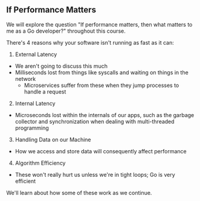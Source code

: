 ## If Performance Matters

We will explore the question "If performance matters, then what matters to me as a Go developer?" throughout this course.

There's 4 reasons why your software isn't running as fast as it can: 

1. External Latency
  - We aren't going to discuss this much
  - Milliseconds lost from things like syscalls and waiting on things in the network
    - Microservices suffer from these when they jump processes to handle a request

2. Internal Latency
  - Microseconds lost within the internals of our apps, such as the garbage collector and synchronization when dealing with multi-threaded programming

3. Handling Data on our Machine
  - How we access and store data will consequently affect performance

4. Algorithm Efficiency
  - These won't really hurt us unless we're in tight loops; Go is very efficient

We'll learn about how some of these work as we continue.
